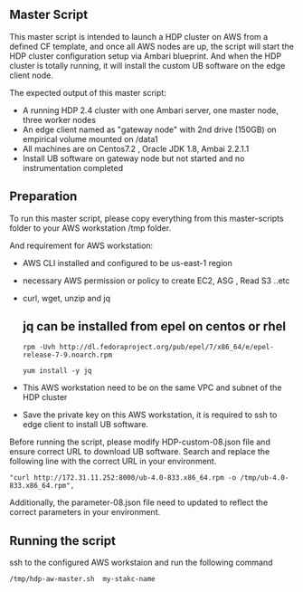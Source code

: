 ## Master Script

This master script is intended to launch a HDP cluster on AWS from a defined CF template, and once all AWS nodes are up, the script will start the HDP cluster configuration setup via Ambari blueprint. And when the HDP cluster is totally running, it will install the custom UB software on the edge client node.

The expected output of this master script:

- A running HDP 2.4 cluster with one Ambari server, one master node, three worker nodes
- An edge client named as "gateway node" with 2nd drive (150GB) on empirical volume mounted on /data1
- All machines are on Centos7.2 , Oracle JDK 1.8, Ambai 2.2.1.1
- Install UB software on gateway node but not started and no instrumentation completed

## Preparation
To run this master script, please copy everything from this master-scripts folder to your AWS workstation /tmp folder. 

And requirement for AWS workstation:

- AWS CLI installed and configured to be us-east-1 region 
- necessary AWS permission or policy to create EC2, ASG , Read S3 ..etc
- curl, wget, unzip and jq
   
   ## jq can be installed from epel on centos or rhel 
   `` rpm -Uvh http://dl.fedoraproject.org/pub/epel/7/x86_64/e/epel-release-7-9.noarch.rpm ``

   `` yum install -y jq ``

- This AWS workstation need to be on the same VPC and subnet of the HDP cluster
- Save the private key on this AWS workstation, it is required to ssh to edge client to install UB software.


Before running the script, please modify HDP-custom-08.json file and ensure correct URL to download UB software. Search and replace the following line with the correct URL in your environment.

   `` "curl http://172.31.11.252:8000/ub-4.0-833.x86_64.rpm -o /tmp/ub-4.0-833.x86_64.rpm", ``

Additionally, the parameter-08.json file need to updated to reflect the correct parameters in your environment.

## Running the script

ssh to the configured AWS workstaion and run the following command

   ``/tmp/hdp-aw-master.sh  my-stakc-name``
